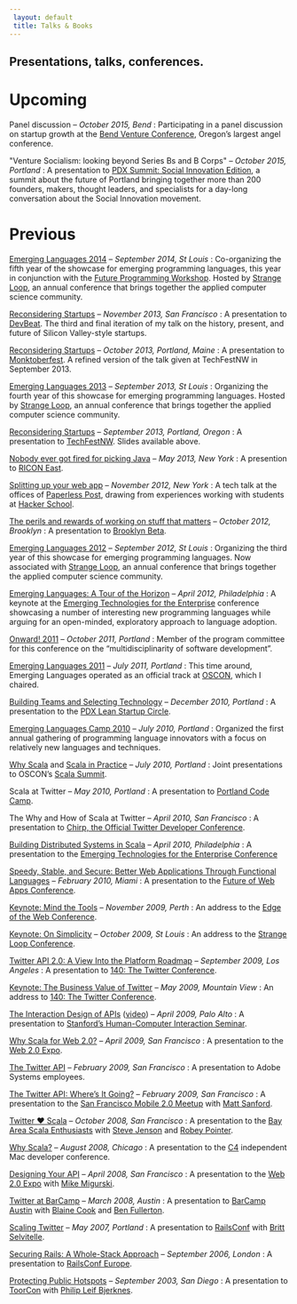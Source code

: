 ```yaml
---
 layout: default
 title: Talks & Books
---
```


<h2 class="intro">Presentations, talks, conferences.</h2>

Upcoming
========

Panel discussion – *October 2015, Bend*
: Participating in a panel discussion on startup growth at the [Bend Venture Conference](http://bendvc.edcoinfo.com/), Oregon’s largest angel conference.

"Venture Socialism: looking beyond Series Bs and B Corps" – *October 2015, Portland*
: A presentation to [PDX Summit: Social Innovation Edition](https://events.bizzabo.com/pss3), a summit about the future of Portland bringing together more than 200 founders, makers, thought leaders, and specialists for a day-long conversation about the Social Innovation movement.

Previous
========

[Emerging Languages 2014](http://emerginglangs.com/) – *September 2014, St Louis*
: Co-organizing the fifth year of the showcase for emerging programming languages, this year in conjunction with the [Future Programming Workshop](http://www.future-programming.org/). Hosted by [Strange Loop](http://thestrangeloop.com/), an annual conference that brings together the applied computer science community.

[Reconsidering Startups](https://speakerdeck.com/al3x/reconsidering-startups) – *November 2013, San Francisco*
: A presentation to [DevBeat](http://venturebeat.com/events/devbeat2013/). The third and final iteration of my talk on the history, present, and future of Silicon Valley-style startups.

[Reconsidering Startups](https://speakerdeck.com/al3x/reconsidering-startups) – *October 2013, Portland, Maine*
: A presentation to [Monktoberfest](http://www.monktoberfest.com/). A refined version of the talk given at TechFestNW in September 2013.

[Emerging Languages 2013](http://emerginglangs.com/) – *September 2013, St Louis*
: Organizing the fourth year of this showcase for emerging programming languages. Hosted by [Strange Loop](http://thestrangeloop.com/), an annual conference that brings together the applied computer science community.

[Reconsidering Startups](https://speakerdeck.com/al3x/reconsidering-startups) – *September 2013, Portland, Oregon*
: A presentation to [TechFestNW](http://www.techfestnw.com/). Slides available above.

[Nobody ever got fired for picking Java](https://speakerdeck.com/al3x/nobody-ever-got-fired-for-picking-java) – *May 2013, New York*
: A presention to [RICON East](http://ricon.io/east.html).

[Splitting up your web app](http://www.slideshare.net/al3x/splitting-up-your-web-app) – *November 2012, New York*
: A tech talk at the offices of [Paperless Post](http://paperlesspost.com/), drawing from experiences working with students at [Hacker School](https://www.hackerschool.com/).

[The perils and rewards of working on stuff that matters](http://www.slideshare.net/al3x/the-perils-and-rewards-of-working-on-stuff-that-matters) – *October 2012, Brooklyn*
: A presentation to [Brooklyn Beta](http://brooklynbeta.org/).

[Emerging Languages 2012](http://emerginglangs.com/) – *September 2012, St Louis*
: Organizing the third year of this showcase for emerging programming languages. Now associated with [Strange Loop](http://thestrangeloop.com/), an annual conference that brings together the applied computer science community.

[Emerging Languages: A Tour of the Horizon](http://www.slideshare.net/al3x/emerging-languages-a-tour-of-the-horizon) – *April 2012, Philadelphia*
: A keynote at the [Emerging Technologies for the Enterprise](http://phillyemergingtech.com/2012/) conference showcasing a number of interesting new programming languages while arguing for an open-minded, exploratory approach to language adoption.

[Onward! 2011](http://onward-conference.org/2011/index.php) – *October 2011, Portland*
: Member of the program committee for this conference on the “multidisciplinarity of software development”.

[Emerging Languages 2011](http://emerginglangs.com/) – *July 2011, Portland*
: This time around, Emerging Languages operated as an official track at [OSCON](http://www.oscon.com/oscon2011), which I chaired.

[Building Teams and Selecting Technology](http://www.meetup.com/PDX-Lean-Startup-Circle/calendar/14637946/) – *December 2010, Portland*
: A presentation to the [PDX Lean Startup Circle](http://www.meetup.com/PDX-Lean-Startup-Circle/).

[Emerging Languages Camp 2010](http://emerginglangs.com/) – *July 2010, Portland*
: Organized the first annual gathering of programming language innovators with a focus on relatively new languages and techniques.

[Why Scala](http://www.oscon.com/oscon2010/public/schedule/detail/15317) and [Scala in Practice](http://www.oscon.com/oscon2010/public/schedule/detail/15324) – *July 2010, Portland*
: Joint presentations to OSCON’s [Scala Summit](http://www.oscon.com/oscon2010/public/schedule/detail/15318).

Scala at Twitter – *May 2010, Portland*
: A presentation to [Portland Code Camp](http://portlandcodecamp.org/).

The Why and How of Scala at Twitter – *April 2010, San Francisco*
: A presentation to [Chirp, the Official Twitter Developer Conference](http://chirp.twitter.com/).

[Building Distributed Systems in Scala](http://www.slideshare.net/al3x/building-distributed-systems-in-scala) – *April 2010, Philadelphia*
: A presentation to the [Emerging Technologies for the Enterprise Conference](http://www.phillyemergingtech.com/)

[Speedy, Stable, and Secure: Better Web Applications Through Functional Languages](http://www.slideshare.net/al3x/speedy-stable-and-secure-better-web-apps-through-functional-languages) – *February 2010, Miami*
: A presentation to the [Future of Web Apps Conference](http://events.carsonified.com/fowa/2010/miami).

[Keynote: Mind the Tools](http://www.slideshare.net/al3x/mind-the-tools) – *November 2009, Perth*
: An address to the [Edge of the Web Conference](http://edgeoftheweb.org.au/).

[Keynote: On Simplicity](http://www.slideshare.net/al3x/strange-loop-2009-keynote-minimalism-in-computing) – *October 2009, St Louis*
: An address to the [Strange Loop Conference](http://thestrangeloop.com/).

[Twitter API 2.0: A View Into the Platform Roadmap](http://www.slideshare.net/al3x/twitter-api-20) – *September 2009, Los Angeles*
: A presentation to [140: The Twitter Conference](http://parnassusgroup.com/twitterconference/).

[Keynote: The Business Value of Twitter](http://www.slideshare.net/al3x/the-business-value-of-twitter) – *May 2009, Mountain View*
: An address to [140: The Twitter Conference](http://parnassusgroup.com/twitterconference/).

[The Interaction Design of APIs](http://www.slideshare.net/al3x/the-interaction-design-of-apis) ([video](http://cobb.stanford.edu/courses/cs547/090417/090417-cs547-300.wmv)) – *April 2009, Palo Alto*
: A presentation to [Stanford’s Human-Computer Interaction Seminar](http://hci.stanford.edu/seminar/).

[Why Scala for Web 2.0?](http://www.slideshare.net/al3x/why-scala-for-web-20) – *April 2009, San Francisco*
: A presentation to the [Web 2.0 Expo](http://www.web2expo.com/webexsf2009).

[The Twitter API](http://www.slideshare.net/al3x/the-twitter-api-a-presentation-to-adobe) – *February 2009, San Francisco*
: A presentation to Adobe Systems employees.

[The Twitter API: Where’s It Going?](http://www.slideshare.net/al3x/the-twitter-api-wheres-it-going) – *February 2009, San Francisco*
: A presentation to the [San Francisco Mobile 2.0 Meetup](http://www.meetup.com/sfmobile/) with [Matt Sanford](http://mzsanford.com/).

[Twitter ♥ Scala](http://www.slideshare.net/al3x/twitter-3s-scala) – *October 2008, San Francisco*
: A presentation to the [Bay Area Scala Enthusiasts](http://groups.google.com/group/scala-base) with [Steve Jenson](http://saladwithsteve.com/) and [Robey Pointer](http://www.lag.net/~robey/).

[Why Scala?](http://www.slideshare.net/al3x/why-scala-presentation) – *August 2008, Chicago*
: A presentation to the [C4](http://c4.rentzsch.com/) independent Mac developer conference.

[Designing Your API](http://www.slideshare.net/al3x/designing-your-api) – *April 2008, San Francisco*
: A presentation to the [Web 2.0 Expo](http://www.web2expo.com/webexsf2008/public/content/home) with [Mike Migurski](http://mike.teczno.com/).

[Twitter at BarCamp](http://www.slideshare.net/al3x/twitter-at-barcamp-2008) – *March 2008, Austin*
: A presentation to [BarCamp Austin](http://barcamp.org/BarCampAustinIII) with [Blaine Cook](http://romeda.org/) and [Ben Fullerton](http://www.linkedin.com/pub/0/63b/390).

[Scaling Twitter](http://www.slideshare.net/al3x/scaling-twitter-railsconf-2007) – *May 2007, Portland*
: A presentation to [RailsConf](http://conferences.oreillynet.com/rails2007/) with [Britt Selvitelle](http://lukewarmtapioca.com/).

[Securing Rails: A Whole-Stack Approach](http://www.slideshare.net/al3x/securing-rails-presentation) – *September 2006, London*
: A presentation to [RailsConf Europe](http://www.ror-exchange.com/railsconf-europe-2006).

[Protecting Public Hotspots](http://www.slideshare.net/al3x/securing-public-hotspots) – *September 2003, San Diego*
: A presentation to [ToorCon](http://www.toorcon.org/) with [Philip Leif Bjerknes](http://omfgphil.com/).
